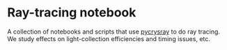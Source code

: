 Ray-tracing notebook
=====================

A collection of notebooks and scripts that use [pycrysray](https://github.com/gitcheng/pycrysray) to do ray tracing.
We study effects on light-collection efficiencies and timing issues, etc.

